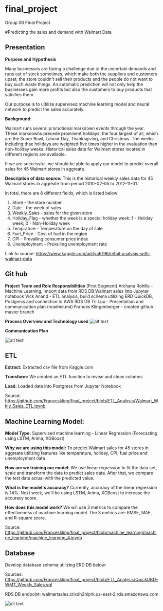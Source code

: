 # final_project
Group 00 Final Project
 
#Predicting the sales and demand with Walmart Data


## Presentation


**Purpose and Hypothesis**

Many businesses are facing a challenge due to the uncertain demands and runs out of stock sometimes, which make both the suppliers and customers upset, the store couldn't sell their products and the people do not want to buy such waste things. An automatic prediction will not only help the businesses gain more profits but also the customers to buy products that satisfies them.  

Our purpose is to ultilize supervised machine learning model and neural network to predict the sales accurately. 

**Background:**

Walmart runs several promotional markdown events through the year. These markdowns precede prominent holidays, the four largest of all,
which are the Super Bowl, Labour Day, Thanksgiving, and Christmas. The weeks including thse holidays are weighted five times higher in the evaluation than non-holiday weeks. Historical sales data for Walmart stores located in different regions are available.

If we are successful, we should be able to apply our model to predict overall sales for 45 Walmart stores in aggreate.

**Description of data source:**
This is the historical weekly sales data for 45 Walmart stores in aggreate from period 2010-02-05 to 2012-11-01.

In total, there are 8 different fields, which is listed below:
1. Store - the store number
2. Date - the week of sales
3. Weekly_Sales - sales for the given store
4. Holiday_Flag - whether the week is a special holiday week: 1 - Holiday week; 0 - Non-Holiday week
5. Temprature - Temperature on the day of sale
6. Fuel_Price - Cost of fuel in the region
7. CPI - Prevailing consumer price index
8. Unemployment - Prevailing unemployment rate

Link to source: https://www.kaggle.com/aditya6196/retail-analysis-with-walmart-data
## Git hub

**Project Team and Role Responsibilities** (First Segment)
Archana Rohilla - Machine Learning, Import data from RDS DB Walmart sales into Jupyter notebook
Vick Anand - ETL analysis, build schema utilizing ERD QuickDB, Postgress and connection to AWS RDS DB
Tri Luu - Presentation and communication plan (readme.md)
Frances Klingenberger - created github master branch

**Process Overview and Technology used**
![alt text](https://github.com/Franceskling/final_project/blob/master/ProcessFlow.png)

**Communication Plan**

![alt text](https://github.com/Franceskling/final_project/blob/master/Communication%20Plan.png)



## ETL

**Extract:** Extracted csv file from Kaggle.com 

**Transform:** We created an ETL function to revise and clean columns

**Load:** Loaded data into Postgress from Jupyter Notebook

Source: https://github.com/Franceskling/final_project/blob/ETL_Analysis/Walmart_Wkly_Sales_ETL.ipynb

## Machine Learning Model:

**Model Type:**
Supervised machine learning - Linear Regression (Forecasting using LSTM, Arima, XGBoost)

**Why we are using this model:**
To predict Walmart sales for 45 stores in aggreate utilizing features like temperature, holiday, CPI, fuel price and unemployment data

**How are we training our model:**
We use linear regression to fit the data set, scale and transform the data to predict sales data. After that, we compare the test data actual with the predicted value. 

**What is the model's accuracy?**
Currently, accuracy of the linear regression is 14%. Next week, we'll be using LSTM, Arima, XGBoost to increase the accuracy score.

**How does this model work?**
We will use 3 metrics to compare the effectiveness of machine learning model. The 3 metrics are: RMSE, MAE, and R-square score. 

Source: https://github.com/Franceskling/final_project/blob/machine_learning/machine_learning/machine_learning_4.ipynb

## Database
Develop database schema utilizing ERD DB below:

Sources: https://github.com/Franceskling/final_project/blob/ETL_Analysis/QuickDBD-WMT_Weekly_Sales.sql

RDS DB endpoint: walmartsales.ctixdh2hiprk.us-east-2.rds.amazonaws.com

![alt text](https://github.com/Franceskling/final_project/blob/master/databsae_QBD.PNG)

